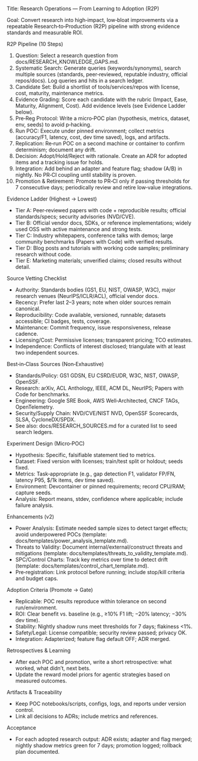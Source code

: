 Title: Research Operations — From Learning to Adoption (R2P)

Goal: Convert research into high‑impact, low‑bloat improvements via a repeatable Research‑to‑Production (R2P) pipeline with strong evidence standards and measurable ROI.

R2P Pipeline (10 Steps)
1) Question: Select a research question from docs/RESEARCH_KNOWLEDGE_GAPS.md.
2) Systematic Search: Generate queries (keywords/synonyms), search multiple sources (standards, peer‑reviewed, reputable industry, official repos/docs). Log queries and hits in a search ledger.
3) Candidate Set: Build a shortlist of tools/services/repos with license, cost, maturity, maintenance metrics.
4) Evidence Grading: Score each candidate with the rubric (Impact, Ease, Maturity, Alignment, Cost). Add evidence levels (see Evidence Ladder below).
5) Pre‑Reg Protocol: Write a micro‑POC plan (hypothesis, metrics, dataset, env, seeds) to avoid p‑hacking.
6) Run POC: Execute under pinned environment; collect metrics (accuracy/F1, latency, cost, dev time saved), logs, and artifacts.
7) Replication: Re‑run POC on a second machine or container to confirm determinism; document any drift.
8) Decision: Adopt/Hold/Reject with rationale. Create an ADR for adopted items and a tracking issue for holds.
9) Integration: Add behind an adapter and feature flag; shadow (A/B) in nightly. No PR‑CI coupling until stability is proven.
10) Promotion & Retirement: Promote to PR‑CI only if passing thresholds for 7 consecutive days; periodically review and retire low‑value integrations.

Evidence Ladder (Highest → Lowest)
- Tier A: Peer‑reviewed papers with code + reproducible results; official standards/specs; security advisories (NVD/CVE).
- Tier B: Official vendor docs, SDKs, or reference implementations; widely used OSS with active maintenance and strong tests.
- Tier C: Industry whitepapers, conference talks with demos; large community benchmarks (Papers with Code) with verified results.
- Tier D: Blog posts and tutorials with working code samples; preliminary research without code.
- Tier E: Marketing materials; unverified claims; closed results without detail.

Source Vetting Checklist
- Authority: Standards bodies (GS1, EU, NIST, OWASP, W3C), major research venues (NeurIPS/ICLR/ACL), official vendor docs.
- Recency: Prefer last 2–3 years; note when older sources remain canonical.
- Reproducibility: Code available, versioned, runnable; datasets accessible; CI badges, tests, coverage.
- Maintenance: Commit frequency, issue responsiveness, release cadence.
- Licensing/Cost: Permissive licenses; transparent pricing; TCO estimates.
- Independence: Conflicts of interest disclosed; triangulate with at least two independent sources.

Best‑in‑Class Sources (Non‑Exhaustive)
- Standards/Policy: GS1 GDSN, EU CSRD/EUDR, W3C, NIST, OWASP, OpenSSF.
- Research: arXiv, ACL Anthology, IEEE, ACM DL, NeurIPS; Papers with Code for benchmarks.
- Engineering: Google SRE Book, AWS Well‑Architected, CNCF TAGs, OpenTelemetry.
- Security/Supply Chain: NVD/CVE/NIST NVD, OpenSSF Scorecards, SLSA, CycloneDX/SPDX.
- See also: docs/RESEARCH_SOURCES.md for a curated list to seed search ledgers.

Experiment Design (Micro‑POC)
- Hypothesis: Specific, falsifiable statement tied to metrics.
- Dataset: Fixed version with licenses; train/test split or holdout; seeds fixed.
- Metrics: Task‑appropriate (e.g., gap detection F1, validator FP/FN, latency P95, $/1k items, dev time saved).
- Environment: Devcontainer or pinned requirements; record CPU/RAM; capture seeds.
- Analysis: Report means, stdev, confidence where applicable; include failure analysis.

Enhancements (v2)
- Power Analysis: Estimate needed sample sizes to detect target effects; avoid underpowered POCs (template: docs/templates/power_analysis_template.md).
- Threats to Validity: Document internal/external/construct threats and mitigations (template: docs/templates/threats_to_validity_template.md).
- SPC/Control Charts: Track key metrics over time to detect drift (template: docs/templates/control_chart_template.md).
- Pre‑registration: Link protocol before running; include stop/kill criteria and budget caps.

Adoption Criteria (Promote → Gate)
- Replicable: POC results reproduce within tolerance on second run/environment.
- ROI: Clear benefit vs. baseline (e.g., ≥10% F1 lift; −20% latency; −30% dev time).
- Stability: Nightly shadow runs meet thresholds for 7 days; flakiness <1%.
- Safety/Legal: License compatible; security review passed; privacy OK.
- Integration: Adapterized; feature flag default OFF; ADR merged.

Retrospectives & Learning
- After each POC and promotion, write a short retrospective: what worked, what didn’t, next bets.
- Update the reward model priors for agentic strategies based on measured outcomes.

Artifacts & Traceability
- Keep POC notebooks/scripts, configs, logs, and reports under version control.
- Link all decisions to ADRs; include metrics and references.

Acceptance
- For each adopted research output: ADR exists; adapter and flag merged; nightly shadow metrics green for 7 days; promotion logged; rollback plan documented.
